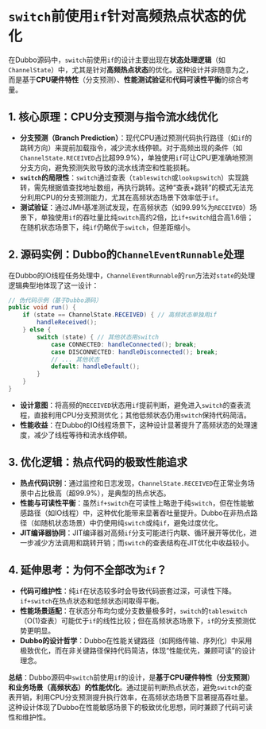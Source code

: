 # `switch`前使用`if`针对高频热点状态的优化

在Dubbo源码中，`switch`前使用`if`的设计主要出现在**状态处理逻辑**（如`ChannelState`）中，尤其是针对**高频热点状态**的优化。这种设计并非随意为之，而是基于**CPU硬件特性**（分支预测）、**性能测试验证**和**代码可读性平衡**的综合考量。

## 1. 核心原理：CPU分支预测与指令流水线优化
- **分支预测（Branch Prediction）**：现代CPU通过预测代码执行路径（如`if`的跳转方向）来提前加载指令，减少流水线停顿。对于高频出现的条件（如`ChannelState.RECEIVED`占比超99.9%），单独使用`if`可让CPU更准确地预测分支方向，避免预测失败导致的流水线清空和性能损耗。
- **`switch`的局限性**：`switch`通过查表（`tableswitch`或`lookupswitch`）实现跳转，需先根据值查找地址数组，再执行跳转。这种“查表+跳转”的模式无法充分利用CPU的分支预测能力，尤其在高频状态场景下效率低于`if`。
- **测试验证**：通过JMH基准测试发现，在高频状态（如99.99%为`RECEIVED`）场景下，单独使用`if`的吞吐量比纯`switch`高约2倍，比`if+switch`组合高1.6倍；在随机状态场景下，纯`if`仍略优于`switch`，但差距缩小。

## 2. 源码实例：Dubbo的`ChannelEventRunnable`处理
在Dubbo的IO线程任务处理中，`ChannelEventRunnable`的`run`方法对`state`的处理逻辑典型地体现了这一设计：
```java
// 伪代码示例（基于Dubbo源码）
public void run() {
    if (state == ChannelState.RECEIVED) { // 高频状态单独用if
        handleReceived();
    } else {
        switch (state) { // 其他状态用switch
            case CONNECTED: handleConnected(); break;
            case DISCONNECTED: handleDisconnected(); break;
            // ... 其他状态
            default: handleDefault();
        }
    }
}
```
- **设计意图**：将高频的`RECEIVED`状态用`if`提前判断，避免进入`switch`的查表流程，直接利用CPU分支预测优化；其他低频状态仍用`switch`保持代码简洁。
- **性能收益**：在Dubbo的IO线程场景下，这种设计显著提升了高频状态的处理速度，减少了线程等待和流水线停顿。

## 3. 优化逻辑：热点代码的极致性能追求
- **热点代码识别**：通过监控和日志发现，`ChannelState.RECEIVED`在正常业务场景中占比极高（超99.9%），是典型的热点状态。
- **性能与可读性平衡**：虽然`if+switch`在可读性上略逊于纯`switch`，但在性能敏感路径（如IO线程）中，这种优化能带来显著吞吐量提升。Dubbo在非热点路径（如随机状态场景）中仍使用纯`switch`或纯`if`，避免过度优化。
- **JIT编译器协同**：JIT编译器对高频`if`分支可能进行内联、循环展开等优化，进一步减少方法调用和跳转开销；而`switch`的查表结构在JIT优化中收益较小。

## 4. 延伸思考：为何不全部改为`if`？
- **代码可维护性**：纯`if`在状态较多时会导致代码嵌套过深，可读性下降。`if+switch`在热点状态和低频状态间取得平衡。
- **性能场景适配**：在状态分布均匀或分支数量极多时，`switch`的`tableswitch`（O(1)查表）可能优于`if`的线性比较；但在高频状态场景下，`if`的分支预测优势更明显。
- **Dubbo的设计哲学**：Dubbo在性能关键路径（如网络传输、序列化）中采用极致优化，而在非关键路径保持代码简洁，体现“性能优先，兼顾可读”的设计理念。

**总结**：Dubbo源码中`switch`前使用`if`的设计，是**基于CPU硬件特性（分支预测）和业务场景（高频状态）的性能优化**。通过提前判断热点状态，避免`switch`的查表开销，利用CPU分支预测提升执行效率，在高频状态场景下显著提高吞吐量。这种设计体现了Dubbo在性能敏感场景下的极致优化思想，同时兼顾了代码可读性和维护性。